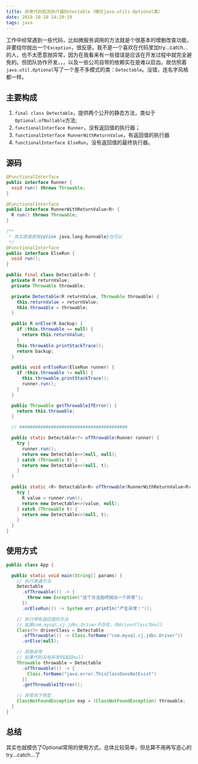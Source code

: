 ```yaml
---
title: 异常代码检测执行器Detectable（模仿java.utils.Optional类）
date: 2019-10-10 14:29:19
tags: java
---
```

工作中经常遇到一些代码，比如微服务调用的方法就是个很基本的增删改查功能，非要给你抛出一个`Exception`，很反感，我不是一个喜欢在代码里加try...catch...的人，也不太愿意抛异常，因为在我看来有一些错误是应该在开发过程中就完全避免的。但团队协作开发，，，以及一些公司自带的依赖实在是难以启齿。故仿照着`java.util.Optional`写了一个差不多模式的类：`Detectable`。没错，连名字风格都一样。

## 主要构成

1. `final class Detectable`，提供两个公开的静态方法，类似于`Optional.ofNullable`方法;
2. `functionalInterface Runner`，没有返回值的执行器；
3. `functionalInterface RunnerWithReturnValue`，有返回值的执行器
4. `functionalInterface ElseRun`，没有返回值的最终执行器。

## 源码

``` java
@FunctionalInterface
public interface Runner {
  void run() throws Throwable;
}
```

```java
@FunctionalInterface
public interface RunnerWithReturnValue<R> {
  R run() throws Throwable;
}
```

``` java
/**
 * 其实直接使用{@link java.lang.Runnable}也可以
 */
@FunctionalInterface
public interface ElseRun {
  void run();
}
```

``` java
public final class Detectable<R> {
  private R returnValue;
  private Throwable throwable;

  private Detectable(R returnValue, Throwable throwable) {
    this.returnValue = returnValue;
    this.throwable = throwable;
  }

  public R orElse(R backup) {
    if (this.throwable == null) {
      return this.returnValue;
    }
    this.throwable.printStackTrace();
    return backup;
  }

  public void orElseRun(ElseRun runner) {
    if (this.throwable != null) {
      this.throwable.printStackTrace();
      runner.run();
    }
  }

  public Throwable getThrowableIfError() {
    return this.throwable;
  }

  // #########################################

  public static Detectable<?> ofThrowable(Runner runner) {
    try {
      runner.run();
      return new Detectable<>(null, null);
    } catch (Throwable t) {
      return new Detectable<>(null, t);
    }
  }

  public static <R> Detectable<R> ofThrowable(RunnerWithReturnValue<R> runner) {
    try {
      R value = runner.run();
      return new Detectable<>(value, null);
    } catch (Throwable t) {
      return new Detectable<>(null, t);
    }
  }
}
```

## 使用方式

```java
public class App {

  public static void main(String[] params) {
    // 执行普通方法
    Detectable
      .ofThrowable(() -> {
        throw new Exception("这个方法始终抛出一个异常");
      })
      .orElseRun(() -> System.err.println("产生异常！"));

    // 执行带有返回值的方法
    // 如果com.mysql.cj.jdbc.Driver不存在，则driverClass为null
    Class<?> driverClass = Detectable
      .ofThrowable(() -> Class.forName("com.mysql.cj.jdbc.Driver"))
      .orElse(null);

    // 获取异常
    // 如果代码没有异常则返回null
    Throwable throwable = Detectable
      .ofThrowable(() -> {
        Class.forName("java.error.ThisClassDoesNotExist")
      })
      .getThrowableIfError();

    // 异常向下转型
    ClassNotFoundException exp = (ClassNotFoundException) throwable;
  }
}
```

## 总结

其实也就模仿了Optional常用的使用方式，总体比较简单，但总算不用再写恶心的try...catch...了
